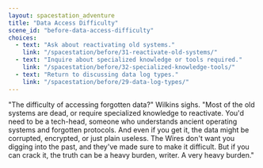 ```yaml
---
layout: spacestation_adventure
title: "Data Access Difficulty"
scene_id: "before-data-access-difficulty"
choices:
  - text: "Ask about reactivating old systems."
    link: "/spacestation/before/31-reactivate-old-systems/"
  - text: "Inquire about specialized knowledge or tools required."
    link: "/spacestation/before/32-specialized-knowledge-tools/"
  - text: "Return to discussing data log types."
    link: "/spacestation/before/29-data-log-types/"
---
```


"The difficulty of accessing forgotten data?" Wilkins sighs. "Most of the old systems are dead, or require specialized knowledge to reactivate. You'd need to be a tech-head, someone who understands ancient operating systems and forgotten protocols. And even if you get it, the data might be corrupted, encrypted, or just plain useless. The Wires don't want you digging into the past, and they've made sure to make it difficult. But if you can crack it, the truth can be a heavy burden, writer. A very heavy burden."

